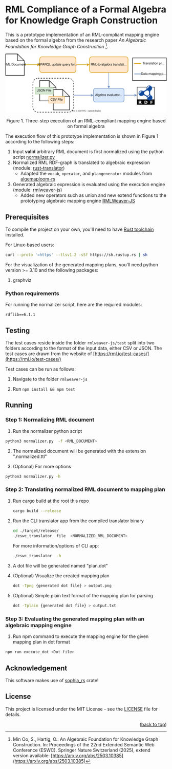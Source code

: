 <a name="readme-top"></a>

# RML Compliance of a Formal Algebra for Knowledge Graph Construction
This is a prototype implementation of an RML-compliant mapping engine 
based on the formal algebra from the research paper 
*An Algebraic Foundation for Knowledge Graph Construction* [^paper_fnt]. 

<p align="center">
<img src="./figures/pipeline.svg">
</p>
<p align="center">Figure 1. Three-step execution of an RML-compliant mapping
engine based on formal algebra </p>


The execution flow of this prototype implementation is shown in Figure 1
according to the following steps: 

1. Input **valid** arbitrary RML document is first normalized using the 
python script [normalizer.py](./normalizer.py)
2. Normalized RML RDF-graph is translated to algebraic expression (module: [rust-translator](./rust-translator/))
   - Adapted the `vocab`, `operator`, and `plangenerator` modules from
     [algemaploom-rs](https://github.com/RMLio/algemaploom-rs/)
3. Generated algebraic expression is evaluated using the execution engine
   (module: [rmlweaver-js](./rmlweaver-js/))
   - Added new operators such as union and new extend functions to the prototyping 
   algebraic mapping engine [RMLWeaver-JS](https://github.com/RMLio/rmlweaver-js/)

## Prerequisites

To compile the project on your own, you'll need to have
[Rust toolchain](https://www.rust-lang.org/tools/install) installed.

For Linux-based users:

```sh
curl --proto '=https' --tlsv1.2 -sSf https://sh.rustup.rs | sh
```

For the visualization of the generated mapping plans, you'll need
python version >= 3.10 and the following packages:

1. graphviz

### Python requirements

For running the normalizer script, here are the required modules:

```
rdflib==6.1.1
```

## Testing

The test cases reside inside the folder `rmlweaver-js/test` split into two
folders according to the format of the input data, either CSV or JSON.
The test cases are drawn from the website of [https://rml.io/test-cases/](https://rml.io/test-cases/)

Test cases can be run as follows:

1. Navigate to the folder `rmlweaver-js`

2. Run `npm install && npm test`

## Running

### Step 1: Normalizing RML document

1. Run the normalizer python script

```sh
python3 normalizer.py  -f <RML_DOCUMENT>
```

2. The normalized document will be generated with the extension ".normalized.ttl"

3. (Optional) For more options

```sh
python3 normalizer.py -h
```

### Step 2: Translating normalized RML document to mapping plan

1. Run cargo build at the root this repo
   ```sh
   cargo build --release
   ```
2. Run the CLI translator app from the compiled translator binary

   ```sh
   cd ./target/release/
   ./eswc_translator  file  <NORMALIZED_RML_DOCUMENT>
   ```

   For more information/options of CLI app:

   ```sh
   ./eswc_translator  -h
   ```

3. A dot file will be generated named "plan.dot"

4. (Optional) Visualize the created mapping plan
   ```sh
   dot -Tpng {generated dot file} > output.png
   ```
5. (Optional) Simple plain text format of the mapping plan for parsing
   ```sh
   dot -Tplain {generated dot file} > output.txt
   ```

### Step 3: Evaluating the generated mapping plan with an algebraic mapping engine

1. Run npm command to execute the mapping engine for the given mapping plan in
   dot format

```sh
npm run execute_dot <Dot file>
```

## Acknowledgement

This software makes use of [sophia_rs](https://github.com/pchampin/sophia_rs) crate!

## License 
This project is licensed under the MIT License - see the [LICENSE](./LICENSE) file for details.



[^paper_fnt]: Min Oo, S., Hartig, O.: An Algebraic Foundation for Knowledge
    Graph Construction. In: Proceedings of the 22nd Extended Semantic Web
    Conference (ESWC). Springer Nature Switzerland (2025), extend version
    available: [https://arxiv.org/abs/2503.10385](https://arxiv.org/abs/2503.10385)



<p align="right">(<a href="#readme-top">back to top</a>)</p>
